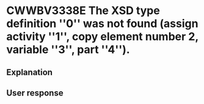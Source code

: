 # CWWBV3338E The XSD type definition ''0'' was not found (assign activity ''1'', copy element number 2, variable ''3'', part ''4'').

## Explanation

## User response